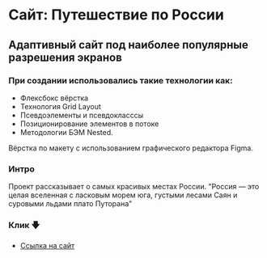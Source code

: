 # Сайт: Путешествие по России

## Адаптивный сайт под наиболее популярные разрешения экранов

### При создании использовались такие технологии как:

* Флексбокс вёрстка
* Технология Grid Layout
* Псевдоэлементы и псевдокласссы
* Позиционирование элементов в потоке
* Методологии БЭМ Nested.

Вёрстка по макету с использованием графического редактора Figma.

### Интро
Проект рассказывает о самых красивых местах России.
"Россия — это целая вселенная с ласковым морем юга, густыми лесами Саян и суровыми льдами плато Путорана"



### Клик 🡇

* [Ссылка на сайт](https://jakiehan.github.io/russian-travel/)

